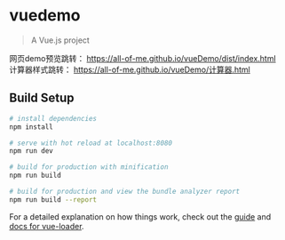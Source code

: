 # vuedemo

> A Vue.js project

网页demo预览跳转： https://all-of-me.github.io/vueDemo/dist/index.html                                                                        
计算器样式跳转： https://all-of-me.github.io/vueDemo/计算器.html

## Build Setup

``` bash
# install dependencies
npm install

# serve with hot reload at localhost:8080
npm run dev

# build for production with minification
npm run build

# build for production and view the bundle analyzer report
npm run build --report
```

For a detailed explanation on how things work, check out the [guide](http://vuejs-templates.github.io/webpack/) and [docs for vue-loader](http://vuejs.github.io/vue-loader).
